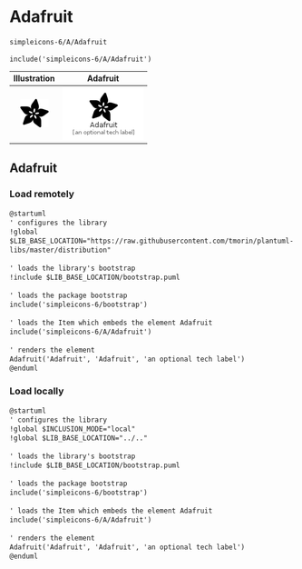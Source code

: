 # Adafruit


```text
simpleicons-6/A/Adafruit
```

```text
include('simpleicons-6/A/Adafruit')
```



| Illustration | Adafruit |
| :---: | :---: |
| ![illustration for Illustration](../../simpleicons-6/A/Adafruit.png) | ![illustration for Adafruit](../../simpleicons-6/A/Adafruit.Local.png) |




## Adafruit

### Load remotely
```plantuml
@startuml
' configures the library
!global $LIB_BASE_LOCATION="https://raw.githubusercontent.com/tmorin/plantuml-libs/master/distribution"

' loads the library's bootstrap
!include $LIB_BASE_LOCATION/bootstrap.puml

' loads the package bootstrap
include('simpleicons-6/bootstrap')

' loads the Item which embeds the element Adafruit
include('simpleicons-6/A/Adafruit')

' renders the element
Adafruit('Adafruit', 'Adafruit', 'an optional tech label')
@enduml
```

### Load locally
```plantuml
@startuml
' configures the library
!global $INCLUSION_MODE="local"
!global $LIB_BASE_LOCATION="../.."

' loads the library's bootstrap
!include $LIB_BASE_LOCATION/bootstrap.puml

' loads the package bootstrap
include('simpleicons-6/bootstrap')

' loads the Item which embeds the element Adafruit
include('simpleicons-6/A/Adafruit')

' renders the element
Adafruit('Adafruit', 'Adafruit', 'an optional tech label')
@enduml
```

